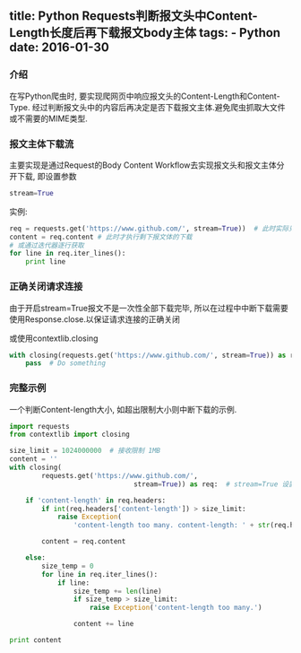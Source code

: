 title: Python Requests判断报文头中Content-Length长度后再下载报文body主体
tags:
	- Python
date: 2016-01-30
---
### 介绍

在写Python爬虫时, 要实现爬网页中响应报文头的Content-Length和Content-Type.
经过判断报文头中的内容后再决定是否下载报文主体.避免爬虫抓取大文件或不需要的MIME类型.

### 报文主体下载流

主要实现是通过Request的Body Content Workflow去实现报文头和报文主体分开下载, 即设置参数

``` python
stream=True
```

<end></end>

实例:

``` python
req = requests.get('https://www.github.com/', stream=True))  # 此时实际只向服务器获取了报文头部
content = req.content # 此时才执行剩下报文体的下载
# 或通过迭代器逐行获取
for line in req.iter_lines():
    print line
```

### 正确关闭请求连接

由于开启stream=True报文不是一次性全部下载完毕, 所以在过程中中断下载需要使用Response.close.以保证请求连接的正确关闭

或使用contextlib.closing

``` python
with closing(requests.get('https://www.github.com/', stream=True)) as req: 
    pass  # Do something
```

### 完整示例

一个判断Content-length大小, 如超出限制大小则中断下载的示例.

``` python
import requests
from contextlib import closing

size_limit = 1024000000  # 接收限制 1MB
content = ''
with closing(
        requests.get('https://www.github.com/',
                               stream=True)) as req:  # stream=True 设置文本流使用迭代器获取 如:req.iter_lines

    if 'content-length' in req.headers:
        if int(req.headers['content-length']) > size_limit:
            raise Exception(
                'content-length too many. content-length: ' + str(req.headers['content-length']))

        content = req.content

    else:
        size_temp = 0
        for line in req.iter_lines():
            if line:
                size_temp += len(line)
                if size_temp > size_limit:
                    raise Exception('content-length too many.')

                content += line

print content
```

